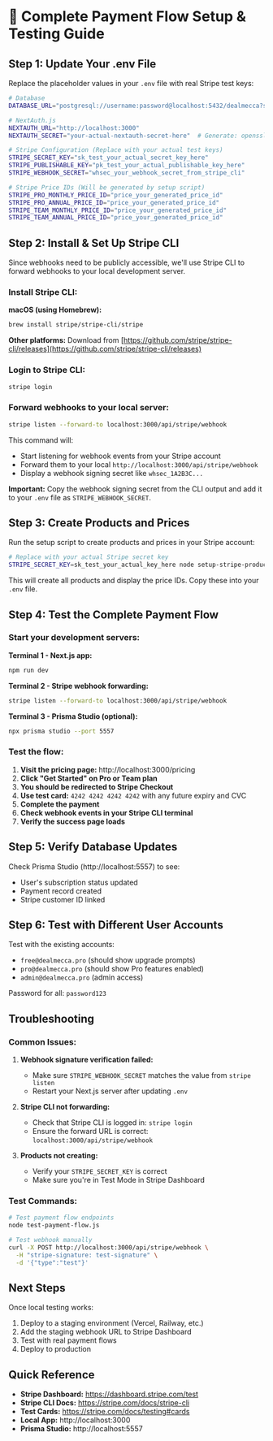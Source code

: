 # 🎯 Complete Payment Flow Setup & Testing Guide

## Step 1: Update Your .env File

Replace the placeholder values in your `.env` file with real Stripe test keys:

```bash
# Database
DATABASE_URL="postgresql://username:password@localhost:5432/dealmecca?schema=public"

# NextAuth.js
NEXTAUTH_URL="http://localhost:3000"
NEXTAUTH_SECRET="your-actual-nextauth-secret-here"  # Generate: openssl rand -base64 32

# Stripe Configuration (Replace with your actual test keys)
STRIPE_SECRET_KEY="sk_test_your_actual_secret_key_here"
STRIPE_PUBLISHABLE_KEY="pk_test_your_actual_publishable_key_here"
STRIPE_WEBHOOK_SECRET="whsec_your_webhook_secret_from_stripe_cli"

# Stripe Price IDs (Will be generated by setup script)
STRIPE_PRO_MONTHLY_PRICE_ID="price_your_generated_price_id"
STRIPE_PRO_ANNUAL_PRICE_ID="price_your_generated_price_id"
STRIPE_TEAM_MONTHLY_PRICE_ID="price_your_generated_price_id"
STRIPE_TEAM_ANNUAL_PRICE_ID="price_your_generated_price_id"
```

## Step 2: Install & Set Up Stripe CLI

Since webhooks need to be publicly accessible, we'll use Stripe CLI to forward webhooks to your local development server.

### Install Stripe CLI:

**macOS (using Homebrew):**
```bash
brew install stripe/stripe-cli/stripe
```

**Other platforms:** Download from [https://github.com/stripe/stripe-cli/releases](https://github.com/stripe/stripe-cli/releases)

### Login to Stripe CLI:
```bash
stripe login
```

### Forward webhooks to your local server:
```bash
stripe listen --forward-to localhost:3000/api/stripe/webhook
```

This command will:
- Start listening for webhook events from your Stripe account
- Forward them to your local `http://localhost:3000/api/stripe/webhook`
- Display a webhook signing secret like `whsec_1A2B3C...`

**Important:** Copy the webhook signing secret from the CLI output and add it to your `.env` file as `STRIPE_WEBHOOK_SECRET`.

## Step 3: Create Products and Prices

Run the setup script to create products and prices in your Stripe account:

```bash
# Replace with your actual Stripe secret key
STRIPE_SECRET_KEY=sk_test_your_actual_key_here node setup-stripe-products.js
```

This will create all products and display the price IDs. Copy these into your `.env` file.

## Step 4: Test the Complete Payment Flow

### Start your development servers:

**Terminal 1 - Next.js app:**
```bash
npm run dev
```

**Terminal 2 - Stripe webhook forwarding:**
```bash
stripe listen --forward-to localhost:3000/api/stripe/webhook
```

**Terminal 3 - Prisma Studio (optional):**
```bash
npx prisma studio --port 5557
```

### Test the flow:

1. **Visit the pricing page:** http://localhost:3000/pricing
2. **Click "Get Started" on Pro or Team plan**
3. **You should be redirected to Stripe Checkout**
4. **Use test card:** `4242 4242 4242 4242` with any future expiry and CVC
5. **Complete the payment**
6. **Check webhook events in your Stripe CLI terminal**
7. **Verify the success page loads**

## Step 5: Verify Database Updates

Check Prisma Studio (http://localhost:5557) to see:
- User's subscription status updated
- Payment record created
- Stripe customer ID linked

## Step 6: Test with Different User Accounts

Test with the existing accounts:
- `free@dealmecca.pro` (should show upgrade prompts)
- `pro@dealmecca.pro` (should show Pro features enabled)
- `admin@dealmecca.pro` (admin access)

Password for all: `password123`

## Troubleshooting

### Common Issues:

1. **Webhook signature verification failed:**
   - Make sure `STRIPE_WEBHOOK_SECRET` matches the value from `stripe listen`
   - Restart your Next.js server after updating `.env`

2. **Stripe CLI not forwarding:**
   - Check that Stripe CLI is logged in: `stripe login`
   - Ensure the forward URL is correct: `localhost:3000/api/stripe/webhook`

3. **Products not creating:**
   - Verify your `STRIPE_SECRET_KEY` is correct
   - Make sure you're in Test Mode in Stripe Dashboard

### Test Commands:

```bash
# Test payment flow endpoints
node test-payment-flow.js

# Test webhook manually
curl -X POST http://localhost:3000/api/stripe/webhook \
  -H "stripe-signature: test-signature" \
  -d '{"type":"test"}'
```

## Next Steps

Once local testing works:
1. Deploy to a staging environment (Vercel, Railway, etc.)
2. Add the staging webhook URL to Stripe Dashboard
3. Test with real payment flows
4. Deploy to production

## Quick Reference

- **Stripe Dashboard:** https://dashboard.stripe.com/test
- **Stripe CLI Docs:** https://stripe.com/docs/stripe-cli
- **Test Cards:** https://stripe.com/docs/testing#cards
- **Local App:** http://localhost:3000
- **Prisma Studio:** http://localhost:5557 
